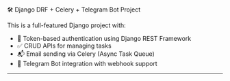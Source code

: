 🛠️ Django DRF + Celery + Telegram Bot Project

This is a full-featured Django project with:

- 🔐 Token-based authentication using Django REST Framework
- ✅ CRUD APIs for managing tasks
- 📬 Email sending via Celery (Async Task Queue)
- 🤖 Telegram Bot integration with webhook support

---
